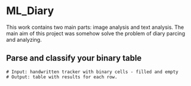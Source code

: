 # ML_Diary
This work contains two main parts: image analysis and text analysis. The main aim of this project was somehow solve the problem of diary parcing and analyzing. 

## Parse and classify your binary table

```
# Input: handwritten tracker with binary cells - filled and empty
# Output: table with results for each row.
```
